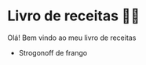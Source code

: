 # Livro de receitas :man_cook:

Olá! Bem vindo ao meu livro de receitas

- Strogonoff de frango

  
